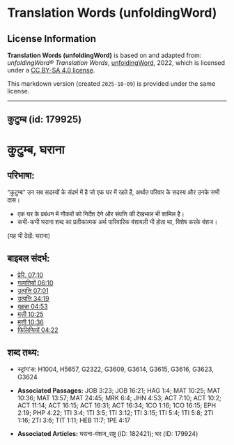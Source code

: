 # Translation Words (unfoldingWord)

## License Information

**Translation Words (unfoldingWord)** is based on and adapted from: _unfoldingWord® Translation Words_, [unfoldingWord](https://unfoldingword.org/utw), 2022, which is licensed under a [CC BY-SA 4.0 license](https://creativecommons.org/licenses/by-sa/4.0/legalcode.en).

This markdown version (created `2025-10-09`) is provided under the same license.



--------------------------------

## कुटुम्ब (id: 179925)

कुटुम्ब, घराना
==============

परिभाषा:
--------

“कुटुम्ब” उन सब सदस्यों के संदर्भ में है जो एक घर में रहते हैं, अर्थात परिवार के सदस्य और उनके सभी दास।

* एक घर के प्रबंधन में नौकरों को निर्देश देने और संपत्ति की देखभाल भी शामिल है।
* कभी\-कभी घराना शब्द का प्रतीकात्मक अर्थ पारिवारिक वंशावली भी होता था, विशेष करके वंशज।

(यह भी देखें: घराना)

बाइबल संदर्भ:
-------------

* [प्रेरि. 07:10](https://ref.ly/Acts7:10)
* [गलातियों 06:10](https://ref.ly/Gal6:10)
* [उत्पत्ति 07:01](https://ref.ly/Gen7:1)
* [उत्पत्ति 34:19](https://ref.ly/Gen34:19)
* [यूहन्ना 04:53](https://ref.ly/John4:53)
* [मत्ती 10:25](https://ref.ly/Matt10:25)
* [मत्ती 10:36](https://ref.ly/Matt10:36)
* [फिलिप्पियों 04:22](https://ref.ly/Phil4:22)

शब्द तथ्य:
----------

* स्ट्रांग'स: H1004, H5657, G2322, G3609, G3614, G3615, G3616, G3623, G3624

* **Associated Passages:** JOB 3:23; JOB 16:21; HAG 1:4; MAT 10:25; MAT 10:36; MAT 13:57; MAT 24:45; MRK 6:4; JHN 4:53; ACT 7:10; ACT 10:2; ACT 11:14; ACT 16:15; ACT 16:31; ACT 16:34; 1CO 1:16; 1CO 16:15; EPH 2:19; PHP 4:22; 1TI 3:4; 1TI 3:5; 1TI 3:12; 1TI 3:15; 1TI 5:4; 1TI 5:8; 2TI 1:16; 2TI 3:6; TIT 1:11; HEB 11:7; 1PE 4:17
* **Associated Articles:** घराना-वंशज_राष्ट्र (ID: 182421); घर (ID: 179924)

